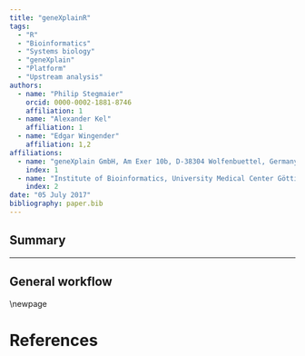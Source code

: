 ```yaml
---
title: "geneXplainR"
tags:
  - "R"
  - "Bioinformatics"
  - "Systems biology"
  - "geneXplain"
  - "Platform"
  - "Upstream analysis"
authors:
  - name: "Philip Stegmaier"
    orcid: 0000-0002-1881-8746
    affiliation: 1
  - name: "Alexander Kel"
    affiliation: 1
  - name: "Edgar Wingender"
    affiliation: 1,2
affiliations:
  - name: "geneXplain GmbH, Am Exer 10b, D-38304 Wolfenbuettel, Germany"
    index: 1
  - name: "Institute of Bioinformatics, University Medical Center Göttingen, D-37077 Göttingen, Germany"
    index: 2
date: "05 July 2017"
bibliography: paper.bib
---
```


## Summary


---

## General workflow



\newpage

# References
